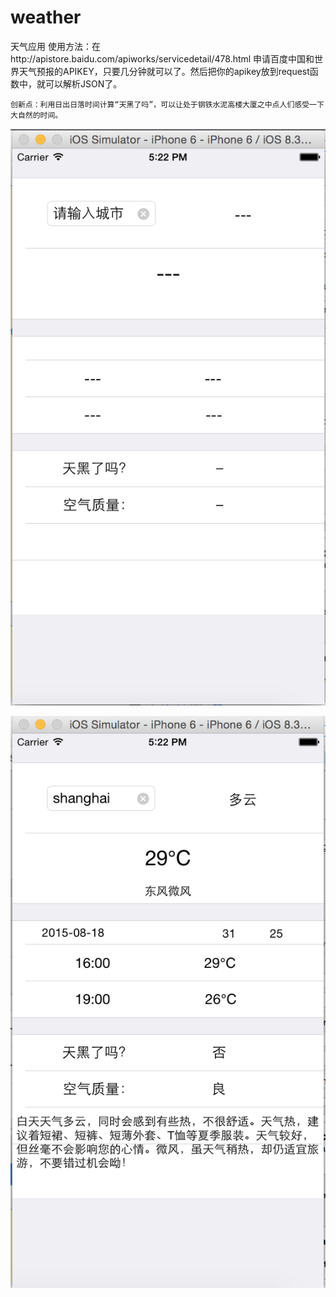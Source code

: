 # weather
天气应用
  使用方法：在http://apistore.baidu.com/apiworks/servicedetail/478.html 申请百度中国和世界天气预报的APIKEY，只要几分钟就可以了。然后把你的apikey放到request函数中，就可以解析JSON了。
  
    
    创新点：利用日出日落时间计算“天黑了吗”，可以让处于钢铁水泥高楼大厦之中点人们感受一下大自然的时间。
![输入城市名之前](https://github.com/WenjianZhangChina/weather/blob/master/weather/demoPic1.png)

![输入城市名之后](https://github.com/WenjianZhangChina/weather/blob/master/weather/demoPic2.png)
